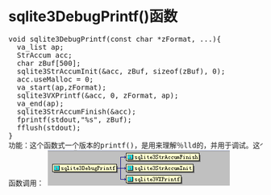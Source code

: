 # sqlite3DebugPrintf()函数
<pre>
void sqlite3DebugPrintf(const char *zFormat, ...){
  va_list ap;
  StrAccum acc;
  char zBuf[500];
  sqlite3StrAccumInit(&acc, zBuf, sizeof(zBuf), 0);
  acc.useMalloc = 0;
  va_start(ap,zFormat);
  sqlite3VXPrintf(&acc, 0, zFormat, ap);
  va_end(ap);
  sqlite3StrAccumFinish(&acc);
  fprintf(stdout,"%s", zBuf);
  fflush(stdout);
}
功能：这个函数式一个版本的printf()，是用来理解％lld的，并用于调试。这个版本中， printf()内置于某些版本的Windows中，如果你给它一个很长很长整型，它是不明白％lld和段错误的。
函数调用： <img src="p17.png">
</pre>
